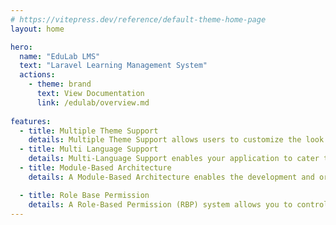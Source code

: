 ```yaml
---
# https://vitepress.dev/reference/default-theme-home-page
layout: home

hero:
  name: "EduLab LMS"
  text: "Laravel Learning Management System"
  actions:
    - theme: brand
      text: View Documentation
      link: /edulab/overview.md
      
features:
  - title: Multiple Theme Support
    details: Multiple Theme Support allows users to customize the look and feel of the application by choosing from a variety of themes.This feature provides flexibility for users to select a theme that best suits their preferences or branding requirements.
  - title: Multi Language Support
    details: Multi-Language Support enables your application to cater to a global audience by providing content in multiple languages. This feature ensures inclusivity and enhances the user experience by allowing users to interact with the application in their preferred language. It is designed to be scalable and easily adaptable to support new languages as needed.
  - title: Module-Based Architecture
    details: A Module-Based Architecture enables the development and organization of applications into distinct, self-contained modules. Each module focuses on a specific feature or functionality, promoting code reusability, scalability, and maintainability.

  - title: Role Base Permission
    details: A Role-Based Permission (RBP) system allows you to control access to various parts of an application based on predefined roles and their associated permissions. This system ensures security, streamlines user management, and provides flexibility in assigning access levels to users based on their roles..
---
```

